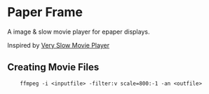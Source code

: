 # Paper Frame

A image & slow movie player for epaper displays.

Inspired by [Very Slow Movie Player](https://github.com/TomWhitwell/SlowMovie)

## Creating Movie Files

		ffmpeg -i <inputfile> -filter:v scale=800:-1 -an <outfile>


